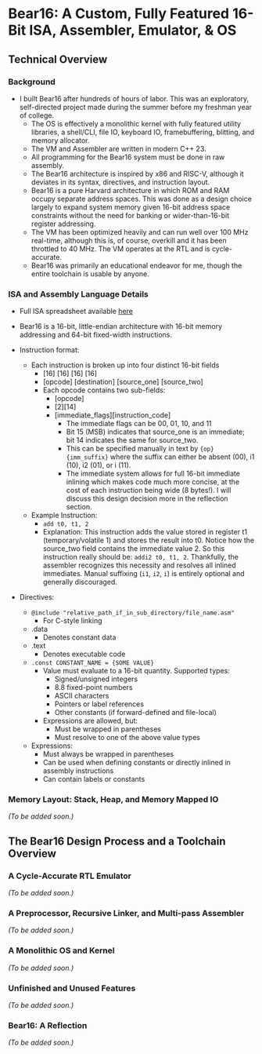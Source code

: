 # Bear16: A Custom, Fully Featured 16-Bit ISA, Assembler, Emulator, & OS
## Technical Overview
### Background
- I built Bear16 after hundreds of hours of labor. This was an exploratory, self-directed project made during the summer before my freshman year of college.
    - The OS is effectively a monolithic kernel with fully featured utility libraries, a shell/CLI, file IO, keyboard IO,
      framebuffering, blitting, and memory allocator.
    - The VM and Assembler are written in modern C++ 23.
    - All programming for the Bear16 system must be done in raw assembly.
    - The Bear16 architecture is inspired by x86 and RISC-V, although it deviates in its syntax, directives, and instruction layout.
    - Bear16 is a pure Harvard architecture in which ROM and RAM occupy separate address spaces. This
      was done as a design choice largely to expand system memory given 16-bit address space constraints without
      the need for banking or wider-than-16-bit register addressing.
    - The VM has been optimized heavily and can run well over 100 MHz real-time, although this is, of course, overkill and
      it has been throttled to 40 MHz. The VM operates at the RTL and is cycle-accurate.
    - Bear16 was primarily an educational endeavor for me, though the entire toolchain is usable by anyone.
### ISA and Assembly Language Details
- Full ISA spreadsheet available [here](https://docs.google.com/spreadsheets/d/1skLFHBtt_hR7RHbrW7IGVIHvV-CCc16sBRJoc0tyrCA/edit?usp=sharing)
- Bear16 is a 16-bit, little-endian architecture with 16-bit memory addressing and 64-bit fixed-width instructions.
- Instruction format:
  - Each instruction is broken up into four distinct 16-bit fields
    - [16] [16] [16] [16] 
    - [opcode] [destination] [source_one] [source_two]
    - Each opcode contains two sub-fields:
      - [opcode]
      - [2][14]
      - [immediate_flags][instruction_code]
        - The immediate flags can be 00, 01, 10, and 11
        - Bit 15 (MSB) indicates that source_one is an immediate; bit 14 indicates the same for source_two.
        - This can be specified manually in text by `{op}{imm_suffix}` where the suffix can either be absent (00), i1 (10), i2 (01), or i (11).
        - The immediate system allows for full 16-bit immediate inlining which makes code much more concise, at the cost of each instruction being wide (8 bytes!). I will discuss this design decision more in the reflection section.
  - Example Instruction:
    - `add t0, t1, 2`
    - Explanation: This instruction adds the value stored in register t1 (temporary/volatile 1) and stores the result into t0. Notice how the source_two field contains the immediate value 2. So this instruction really should be: `addi2 t0, t1, 2`. Thankfully, the assembler recognizes this necessity and resolves all inlined immediates. Manual suffixing (`i1`, `i2`, `i`) is entirely optional and generally discouraged.
    
- Directives:
  - `@include "relative_path_if_in_sub_directory/file_name.asm"`
    - For C-style linking
  - .data 
    - Denotes constant data
  - .text
    - Denotes executable code
  - `.const CONSTANT_NAME = {SOME VALUE}`
      - Value must evaluate to a 16-bit quantity. Supported types:
          - Signed/unsigned integers
          - 8.8 fixed-point numbers
          - ASCII characters
          - Pointers or label references
          - Other constants (if forward-defined and file-local)
      - Expressions are allowed, but:
          - Must be wrapped in parentheses
          - Must resolve to one of the above value types
  - Expressions:
    - Must always be wrapped in parentheses
    - Can be used when defining constants or directly inlined in assembly instructions
    - Can contain labels or constants

### Memory Layout: Stack, Heap, and Memory Mapped IO
*(To be added soon.)*

## The Bear16 Design Process and a Toolchain Overview

### A Cycle-Accurate RTL Emulator
*(To be added soon.)*

### A Preprocessor, Recursive Linker, and Multi-pass Assembler
*(To be added soon.)*

### A Monolithic OS and Kernel
*(To be added soon.)*

### Unfinished and Unused Features
*(To be added soon.)*

### Bear16: A Reflection
*(To be added soon.)*